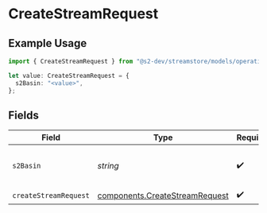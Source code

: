 # CreateStreamRequest

## Example Usage

```typescript
import { CreateStreamRequest } from "@s2-dev/streamstore/models/operations";

let value: CreateStreamRequest = {
  s2Basin: "<value>",
};
```

## Fields

| Field                                                                            | Type                                                                             | Required                                                                         | Description                                                                      |
| -------------------------------------------------------------------------------- | -------------------------------------------------------------------------------- | -------------------------------------------------------------------------------- | -------------------------------------------------------------------------------- |
| `s2Basin`                                                                        | *string*                                                                         | :heavy_check_mark:                                                               | Basin name for basin-specific endpoints                                          |
| `createStreamRequest`                                                            | [components.CreateStreamRequest](../../models/components/createstreamrequest.md) | :heavy_check_mark:                                                               | N/A                                                                              |